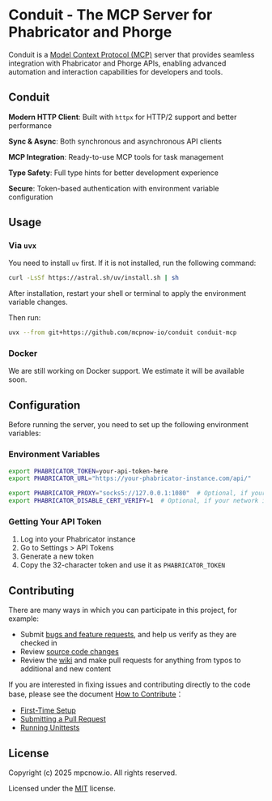 # Conduit - The MCP Server for Phabricator and Phorge
Conduit is a [Model Context Protocol (MCP)](https://modelcontextprotocol.io/introduction) server that provides seamless integration with Phabricator and Phorge APIs, enabling advanced automation and interaction capabilities for developers and tools.

## Conduit
**Modern HTTP Client**: Built with `httpx` for HTTP/2 support and better performance

**Sync & Async**: Both synchronous and asynchronous API clients

**MCP Integration**: Ready-to-use MCP tools for task management

**Type Safety**: Full type hints for better development experience

**Secure**: Token-based authentication with environment variable configuration

## Usage
### Via `uvx`
You need to install `uv` first. If it is not installed, run the following command:
```sh
curl -LsSf https://astral.sh/uv/install.sh | sh
```
After installation, restart your shell or terminal to apply the environment variable changes.

Then run:
```sh
uvx --from git+https://github.com/mcpnow-io/conduit conduit-mcp
```

### Docker
We are still working on Docker support. We estimate it will be available soon.

## Configuration
Before running the server, you need to set up the following environment variables:

### Environment Variables

```bash
export PHABRICATOR_TOKEN=your-api-token-here
export PHABRICATOR_URL="https://your-phabricator-instance.com/api/"

export PHABRICATOR_PROXY="socks5://127.0.0.1:1080"  # Optional, if your network is behind a firewall
export PHABRICATOR_DISABLE_CERT_VERIFY=1  # Optional, if your network is under HTTPS filter (WARNING: Disabling certificate verification can expose you to security risks. Only set this if you trust your network environment.)
```

### Getting Your API Token
1. Log into your Phabricator instance
2. Go to Settings > API Tokens
3. Generate a new token
4. Copy the 32-character token and use it as `PHABRICATOR_TOKEN`

## Contributing
There are many ways in which you can participate in this project, for example:
* Submit [bugs and feature requests](https://github.com/mcpnow-io/conduit/issues), and help us verify as they are checked in
* Review [source code changes](https://github.com/mcpnow-io/conduit/pulls)
* Review the [wiki](https://github.com/mcpnow-io/conduit/wiki) and make pull requests for anything from typos to additional and new content

If you are interested in fixing issues and contributing directly to the code base, please see the document [How to Contribute](https://github.com/mcpnow-io/conduit/wiki/How-to-Contribute)：
* [First-Time Setup](https://github.com/mcpnow-io/conduit/wiki/How-to-Contribute#first-time-setup)
* [Submitting a Pull Request](https://github.com/mcpnow-io/conduit/wiki/How-to-Contribute#submitting-a-pull-request)
* [Running Unittests](https://github.com/mcpnow-io/conduit/wiki/How-to-Contribute#running-unittests)

## License
Copyright (c) 2025 mpcnow.io. All rights reserved.

Licensed under the [MIT](LICENSE) license.
